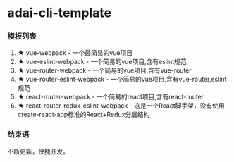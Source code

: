 # adai-cli-template
### 模板列表

1.  ★  vue-webpack - 一个最简易的vue项目
2.  ★  vue-eslint-webpack - 一个简易的vue项目,含有eslint规范
3.  ★  vue-router-webpack - 一个简易的vue项目,含有vue-router
4.  ★  vue-router-eslint-webpack - 一个简易的vue项目,含有vue-router,eslint规范
5.  ★  react-router-webpack - 一个简易的react项目,含有react-router
6.  ★  react-router-redux-eslint-webpack - 这是一个React脚手架，没有使用create-react-app标准的React+Redux分层结构



### 结束语

不断更新，快捷开发。